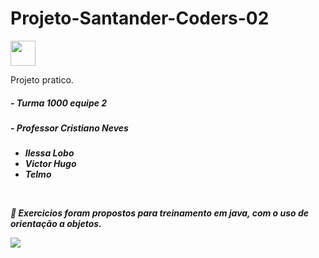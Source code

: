 # Projeto-Santander-Coders-02
<img src="https://cdn.jsdelivr.net/gh/devicons/devicon/icons/java/java-original.svg" width="40" height="40"/>

Projeto pratico. <h5>- Turma 1000 equipe 2<h5>

<h5>- Professor Cristiano Neves<h5>

  <div>
<ul>
<li>Ilessa Lobo</li>
<li>Victor Hugo</li>
<li>Telmo</li>
</ul>
</div>
<br>

💬 Exercicios foram propostos para treinamento em java, com o uso de orientação a objetos. 

<img src="https://media.discordapp.net/attachments/1137145272816902189/1139350129380442174/f3c55108-d4f9-4b87-850d-9425d3ac2e7c.png?width=1221&height=675"/>

